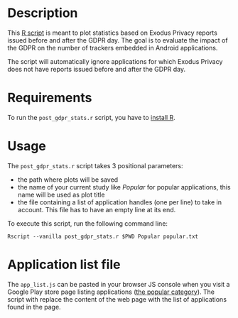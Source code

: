 # Description
This [R script](https://www.r-project.org/) is meant to plot statistics based on Exodus Privacy reports issued before and after the GDPR day. The goal is to evaluate the impact of the GDPR on the number of trackers embedded in Android applications.

The script will automatically ignore applications for which Exodus Privacy does not have reports issued before and after the GDPR day.

# Requirements
To run the `post_gdpr_stats.r` script, you have to [install R](https://pbil.univ-lyon1.fr/CRAN/).

# Usage
The `post_gdpr_stats.r` script takes 3 positional parameters:
* the path where plots will be saved
* the name of your current study like *Popular* for popular applications, this name will be used as plot title
* the file containing a list of application handles (one per line) to take in account. This file has to have an empty line at its end.

To execute this script, run the following command line:
```
Rscript --vanilla post_gdpr_stats.r $PWD Popular popular.txt
```

# Application list file
The `app_list.js` can be pasted in your browser JS console when you visit a Google Play store page listing applications ([the popular category](https://play.google.com/store/apps/collection/topselling_free)). The script with replace the content of the web page with the list of applications found in the page. 

